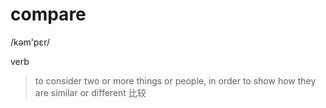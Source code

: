 # compare

/kəm'pɛr/

verb

>to consider two or more things or people, in order to show how they are similar or different
>比较